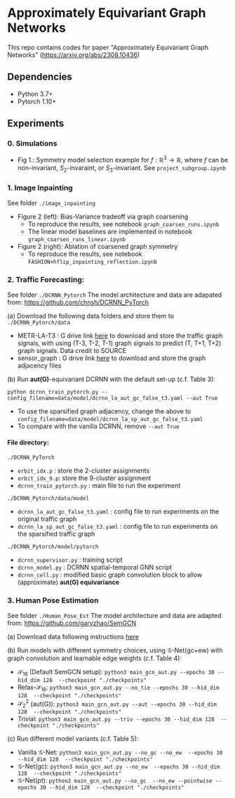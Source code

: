 # Approximately Equivariant Graph Networks

This repo contains codes for paper "Approximately Equivariant Graph Networks" (https://arxiv.org/abs/2308.10436)

## Dependencies
- Python 3.7+
- Pytorch 1.10+

## Experiments

### 0. Simulations
- Fig 1.: Symmetry model selection example for $f: \mathbb R^3 \to \mathbb R$, where $f$ can be non-invariant, $S_2$-invaraint, or $S_3$-invariant. See ```project_subgroup.ipynb```

### 1. Image Inpainting
See folder ```./image_inpainting```
- Figure 2 (left): Bias-Variance tradeoff via graph coarsening
  - To reproduce the results, see notebook ```graph_coarsen_runs.ipynb```
  - The linear model baselines are implemented in notebook ```graph_coarsen_runs_linear.ipynb```
- Figure 2 (right): Ablation of coarsened graph symmetry
  - To reproduce the results, see notebook ```FASHION+hflip_inpainting_reflection.ipynb```

### 2. Traffic Forecasting: 
See folder ```./DCRNN_Pytorch```
The model architecture and data are adapated from: https://github.com/chnsh/DCRNN_PyTorch

(a) Download the following data folders and store them to ```./DCRNN_Pytorch/data```
- METR-LA-T3 : G drive link [here](https://drive.google.com/drive/folders/1TiGfCf_CTr2WZ0lK0C9XUDLU-GjprBRo?usp=share_link) to download and store the traffic graph signals, with using (T-3, T-2, T-1) graph signals to predict (T, T+1, T+2) graph signals. Data credit to SOURCE
- sensor_graph : G drive link [here](https://drive.google.com/drive/folders/139d3quRQkC08zoxVID7AIWPcfr74_KK7?usp=sharing) to download and store the graph adjacency files

(b) Run **aut(G)**-equivariant DCRNN with the default set-up (c.f. Table 3): 
```
python dcrnn_train_pytorch.py --config_filename=data/model/dcrnn_la_aut_gc_false_t3.yaml --aut True
```
  - To use the sparsified graph adjacency, change the above to ```config_filename=data/model/dcrnn_la_sp_aut_gc_false_t3.yaml```
  - To compare with the vanilla DCRNN, remove ```--aut True```

#### File directory:

  ```./DCRNN_PyTorch```
  - ```orbit_idx.p``` : store the 2-cluster assignments 
  - ```orbit_idx_9.p```: store the 9-cluster assignment
  - ```dcrnn_train_pytorch.py``` : main file to run the experiment

  ```./DCRNN_Pytorch/data/model```
  - ```dcrnn_la_aut_gc_false_t3.yaml``` : config file to run experiments on the original traffic graph
  - ```dcrnn_la_sp_aut_gc_false_t3.yaml``` : config file to run experiments on the sparsified traffic graph

  ```./DCRNN_Pytorch/model/pytorch```
  - ```dcrnn_supervisor.py``` : training script
  - ```dcrnn_model.py``` : DCRNN spatial-temporal GNN script
  - ```dcrnn_cell.py``` : modified basic graph convolution block to allow (approximate) **aut(G) equivariance**

  
### 3. Human Pose Estimation
See folder ```./Human_Pose_Est```
The model architecture and data are adapted from: https://github.com/garyzhao/SemGCN

(a) Download data following instructions [here](https://github.com/garyzhao/SemGCN/blob/master/data/README.md)

(b) Run models with different symmetry choices, using $\mathcal{G}$-Net(gc+ew) with graph convolution and learnable edge weights (c.f. Table 4):
  - $\mathcal{S}_{16}$ (Default SemGCN setup): ```python3 main_gcn_aut.py --epochs 30 --hid_dim 128  --checkpoint "./checkpoints"```
  - Relax-$\mathcal{S}_{16}$: ```python3 main_gcn_aut.py --no_tie --epochs 30 --hid_dim 128  --checkpoint "./checkpoints"```
  - $\mathcal{S}_2^2$ (aut(G)): ```python3 main_gcn_aut.py --aut --epochs 30 --hid_dim 128  --checkpoint "./checkpoints"```
  - Trivial: ```python3 main_gcn_aut.py --triv --epochs 30 --hid_dim 128  --checkpoint "./checkpoints"```

(c) Run different model variants (c.f. Table 5):
  - Vanilla $\mathcal{G}$-Net: ```python3 main_gcn_aut.py --no_gc --no_ew  --epochs 30 --hid_dim 128  --checkpoint "./checkpoints"```
  - $\mathcal{G}$-Net(gc): ```python3 main_gcn_aut.py --no_ew  --epochs 30 --hid_dim 128  --checkpoint "./checkpoints"```
  - $\mathcal{G}$-Net(pt): ```python3 main_gcn_aut.py --no_gc  --no_ew --pointwise --epochs 30 --hid_dim 128  --checkpoint "./checkpoints"```
